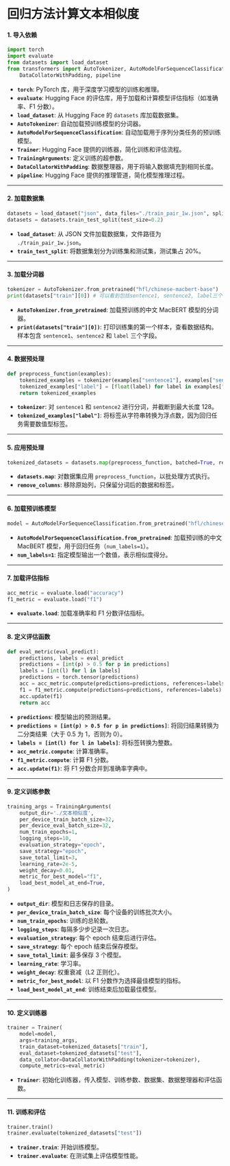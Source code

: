 # 回归方法计算文本相似度

#### **1. 导入依赖**

```python
import torch
import evaluate
from datasets import load_dataset
from transformers import AutoTokenizer, AutoModelForSequenceClassification, Trainer, TrainingArguments, \
    DataCollatorWithPadding, pipeline
```

- **`torch`**: PyTorch 库，用于深度学习模型的训练和推理。
- **`evaluate`**: Hugging Face 的评估库，用于加载和计算模型评估指标（如准确率、F1 分数）。
- **`load_dataset`**: 从 Hugging Face 的 `datasets` 库加载数据集。
- **`AutoTokenizer`**: 自动加载预训练模型的分词器。
- **`AutoModelForSequenceClassification`**: 自动加载用于序列分类任务的预训练模型。
- **`Trainer`**: Hugging Face 提供的训练器，简化训练和评估流程。
- **`TrainingArguments`**: 定义训练的超参数。
- **`DataCollatorWithPadding`**: 数据整理器，用于将输入数据填充到相同长度。
- **`pipeline`**: Hugging Face 提供的推理管道，简化模型推理过程。

------

#### **2. 加载数据集**

```python
datasets = load_dataset("json", data_files="./train_pair_1w.json", split="train")
datasets = datasets.train_test_split(test_size=0.2)
```

- **`load_dataset`**: 从 JSON 文件加载数据集，文件路径为 `./train_pair_1w.json`。
- **`train_test_split`**: 将数据集划分为训练集和测试集，测试集占 20%。

------

#### **3. 加载分词器**

```python
tokenizer = AutoTokenizer.from_pretrained("hfl/chinese-macbert-base")
print(datasets["train"][0]) # 可以看到包括sentence1, sentence2, label三个字符串字段
```

- **`AutoTokenizer.from_pretrained`**: 加载预训练的中文 MacBERT 模型的分词器。
- **`print(datasets["train"][0])`**: 打印训练集的第一个样本，查看数据结构。样本包含 `sentence1`、`sentence2` 和 `label` 三个字段。

------

#### **4. 数据预处理**

```python
def preprocess_function(examples):
    tokenized_examples = tokenizer(examples["sentence1"], examples["sentence2"], truncation=True, max_length=128)
    tokenized_examples["label"] = [float(label) for label in examples["label"]]
    return tokenized_examples
```

- **`tokenizer`**: 对 `sentence1` 和 `sentence2` 进行分词，并截断到最大长度 128。
- **`tokenized_examples["label"]`**: 将标签从字符串转换为浮点数，因为回归任务需要数值型标签。

------

#### **5. 应用预处理**

```python
tokenized_datasets = datasets.map(preprocess_function, batched=True, remove_columns=datasets["train"].column_names)
```

- **`datasets.map`**: 对数据集应用 `preprocess_function`，以批处理方式执行。
- **`remove_columns`**: 移除原始列，只保留分词后的数据和标签。

------

#### **6. 加载预训练模型**

```python
model = AutoModelForSequenceClassification.from_pretrained("hfl/chinese-macbert-base", num_labels=1)
```

- **`AutoModelForSequenceClassification.from_pretrained`**: 加载预训练的中文 MacBERT 模型，用于回归任务（`num_labels=1`）。
- **`num_labels=1`**: 指定模型输出一个数值，表示相似度得分。

------

#### **7. 加载评估指标**

```python
acc_metric = evaluate.load("accuracy")
f1_metric = evaluate.load("f1")
```

- **`evaluate.load`**: 加载准确率和 F1 分数评估指标。

------

#### **8. 定义评估函数**

```python
def eval_metric(eval_predict):
    predictions, labels = eval_predict
    predictions = [int(p) > 0.5 for p in predictions]
    labels = [int(l) for l in labels]
    predictions = torch.tensor(predictions)
    acc = acc_metric.compute(predictions=predictions, references=labels)
    f1 = f1_metric.compute(predictions=predictions, references=labels)
    acc.update(f1)
    return acc
```

- **`predictions`**: 模型输出的预测结果。
- **`predictions = [int(p) > 0.5 for p in predictions]`**: 将回归结果转换为二分类结果（大于 0.5 为 1，否则为 0）。
- **`labels = [int(l) for l in labels]`**: 将标签转换为整数。
- **`acc_metric.compute`**: 计算准确率。
- **`f1_metric.compute`**: 计算 F1 分数。
- **`acc.update(f1)`**: 将 F1 分数合并到准确率字典中。

------

#### **9. 定义训练参数**

```python
training_args = TrainingArguments(
    output_dir='./文本相似度',
    per_device_train_batch_size=32,
    per_device_eval_batch_size=32,
    num_train_epochs=1,
    logging_steps=10,
    evaluation_strategy="epoch",
    save_strategy="epoch",
    save_total_limit=3,
    learning_rate=2e-5,
    weight_decay=0.01,
    metric_for_best_model="f1",
    load_best_model_at_end=True,
)
```

- **`output_dir`**: 模型和日志保存的目录。
- **`per_device_train_batch_size`**: 每个设备的训练批次大小。
- **`num_train_epochs`**: 训练的总轮数。
- **`logging_steps`**: 每隔多少步记录一次日志。
- **`evaluation_strategy`**: 每个 epoch 结束后进行评估。
- **`save_strategy`**: 每个 epoch 结束后保存模型。
- **`save_total_limit`**: 最多保存 3 个模型。
- **`learning_rate`**: 学习率。
- **`weight_decay`**: 权重衰减（L2 正则化）。
- **`metric_for_best_model`**: 以 F1 分数作为选择最佳模型的指标。
- **`load_best_model_at_end`**: 训练结束后加载最佳模型。

------

#### **10. 定义训练器**

```python
trainer = Trainer(
    model=model,
    args=training_args,
    train_dataset=tokenized_datasets["train"],
    eval_dataset=tokenized_datasets["test"],
    data_collator=DataCollatorWithPadding(tokenizer=tokenizer),
    compute_metrics=eval_metric)
```

- **`Trainer`**: 初始化训练器，传入模型、训练参数、数据集、数据整理器和评估函数。

------

#### **11. 训练和评估**

```python
trainer.train()
trainer.evaluate(tokenized_datasets["test"])
```

- **`trainer.train`**: 开始训练模型。
- **`trainer.evaluate`**: 在测试集上评估模型性能。

